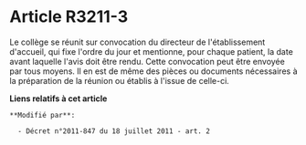 # Article R3211-3

Le collège se réunit sur convocation du directeur de l'établissement d'accueil, qui fixe l'ordre du jour et mentionne, pour
chaque patient, la date avant laquelle l'avis doit être rendu. Cette convocation peut être envoyée par tous moyens. Il en est
de même des pièces ou documents nécessaires à la préparation de la réunion ou établis à l'issue de celle-ci.

**Liens relatifs à cet article**

	**Modifié par**:

	  - Décret n°2011-847 du 18 juillet 2011 - art. 2
